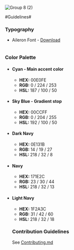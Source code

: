 ![Group 8 (2)](https://user-images.githubusercontent.com/70079939/144655682-733feddf-8eb9-4443-9ddd-28febb92d731.png)


#Guidelines#

### Typography
- Aileron Font - [Download](https://www.1001fonts.com/aileron-font.html)
#
### Color Palette
- #### Cyan - Main accent color
  - **HEX:** 00E0FE
  - **RGB:** 0 / 224 / 253
  - **HSL:** 187 / 100 / 50
- #### Sky Blue - Gradient stop
  - **HEX:** 00CCFF
  - **RGB:** 0 / 204 / 255
  - **HSL:** 192 / 100 / 50
- #### Dark Navy
  - **HEX:** 0E131B
  - **RGB:** 14 / 19 / 27
  - **HSL:** 218 / 32 / 8
- #### Navy
  - **HEX:** 171E2C
  - **RGB:** 23 / 30 / 44
  - **HSL:** 218 / 32 / 13
- #### Light Navy
  - **HEX:** 1F2A3C
  - **RGB:** 31 / 42 / 60
  - **HSL:** 218 / 32 / 18
 
  ### Contribution Guidelines
  See [Contributing.md](https://raw.githubusercontent.com/flybywiresim/fbw-branding/master/Contributing.md)
